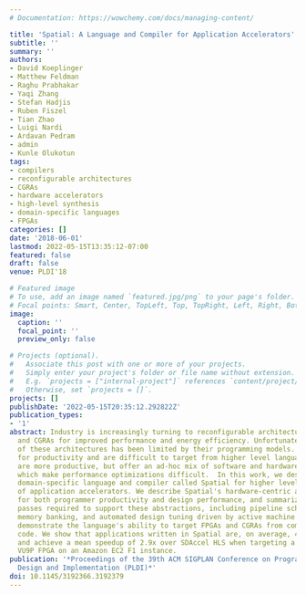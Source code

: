 ```yaml
---
# Documentation: https://wowchemy.com/docs/managing-content/

title: 'Spatial: A Language and Compiler for Application Accelerators'
subtitle: ''
summary: ''
authors:
- David Koeplinger
- Matthew Feldman
- Raghu Prabhakar
- Yaqi Zhang
- Stefan Hadjis
- Ruben Fiszel
- Tian Zhao
- Luigi Nardi
- Ardavan Pedram
- admin
- Kunle Olukotun
tags:
- compilers
- reconfigurable architectures
- CGRAs
- hardware accelerators
- high-level synthesis
- domain-specific languages
- FPGAs
categories: []
date: '2018-06-01'
lastmod: 2022-05-15T13:35:12-07:00
featured: false
draft: false
venue: PLDI'18

# Featured image
# To use, add an image named `featured.jpg/png` to your page's folder.
# Focal points: Smart, Center, TopLeft, Top, TopRight, Left, Right, BottomLeft, Bottom, BottomRight.
image:
  caption: ''
  focal_point: ''
  preview_only: false

# Projects (optional).
#   Associate this post with one or more of your projects.
#   Simply enter your project's folder or file name without extension.
#   E.g. `projects = ["internal-project"]` references `content/project/deep-learning/index.md`.
#   Otherwise, set `projects = []`.
projects: []
publishDate: '2022-05-15T20:35:12.292822Z'
publication_types:
- '1'
abstract: Industry is increasingly turning to reconfigurable architectures like FPGAs
  and CGRAs for improved performance and energy efficiency. Unfortunately, adoption
  of these architectures has been limited by their programming models. HDLs lack abstractions
  for productivity and are difficult to target from higher level languages. HLS tools
  are more productive, but offer an ad-hoc mix of software and hardware abstractions
  which make performance optimizations difficult.  In this work, we describe a new
  domain-specific language and compiler called Spatial for higher level descriptions
  of application accelerators. We describe Spatial's hardware-centric abstractions
  for both programmer productivity and design performance, and summarize the compiler
  passes required to support these abstractions, including pipeline scheduling, automatic
  memory banking, and automated design tuning driven by active machine learning. We
  demonstrate the language's ability to target FPGAs and CGRAs from common source
  code. We show that applications written in Spatial are, on average, 42% shorter
  and achieve a mean speedup of 2.9x over SDAccel HLS when targeting a Xilinx UltraScale+
  VU9P FPGA on an Amazon EC2 F1 instance.
publication: '*Proceedings of the 39th ACM SIGPLAN Conference on Programming Language
  Design and Implementation (PLDI)*'
doi: 10.1145/3192366.3192379
---
```

